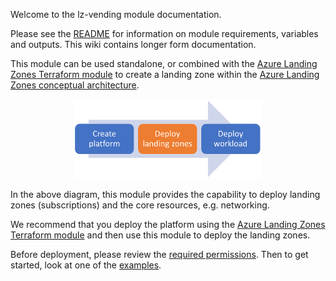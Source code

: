 <!-- markdownlint-disable MD041 -->
Welcome to the lz-vending module documentation.

Please see the [README][readme] for information on module requirements, variables and outputs.
This wiki contains longer form documentation.

This module can be used standalone, or combined with the [Azure Landing Zones Terraform module][alz_tf_module] to create a landing zone within the [Azure Landing Zones conceptual architecture][alz_conceptual_arch].

<!-- markdownlint-disable MD033 -->
<center><img src="img/journey.png" width="60%" /></center>
<!-- markdownlint-enable -->

In the above diagram, this module provides the capability to deploy landing zones
(subscriptions) and the core resources, e.g. networking.

We recommend that you deploy the platform using the [Azure Landing Zones Terraform module][alz_tf_module]
and then use this module to deploy the landing zones.

Before deployment, please review the [required permissions](Permissions).
Then to get started, look at one of the [examples](Examples).

[comment]: # (Link labels below, please sort a-z, thanks!)

[alz_conceptual_arch]: https://docs.microsoft.com/azure/cloud-adoption-framework/ready/landing-zone/#azure-landing-zone-conceptual-architecture
[alz_tf_module]: https://aka.ms/alz/tf
[readme]: https://github.com/Azure/terraform-azurerm-lz-vending#readme
